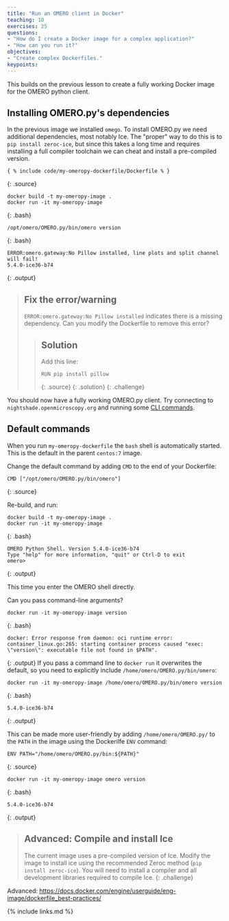 ```yaml
---
title: "Run an OMERO client in Docker"
teaching: 10
exercises: 25
questions:
- "How do I create a Docker image for a complex application?"
- "How can you run it?"
objectives:
- "Create complex Dockerfiles."
keypoints:
---
```


This builds on the previous lesson to create a fully working Docker image for the OMERO python client.

## Installing OMERO.py's dependencies
In the previous image we installed `omego`.
To install OMERO.py we need additional dependencies, most notably Ice.
The "proper" way to do this is to `pip install zeroc-ice`, but since this takes a long time and requires installing a full compiler toolchain we can cheat and install a pre-compiled version.
~~~
{ % include code/my-omeropy-dockerfile/Dockerfile % }
~~~
{: .source}

~~~
docker build -t my-omeropy-image .
docker run -it my-omeropy-image
~~~
{: .bash}
~~~
/opt/omero/OMERO.py/bin/omero version
~~~
{: .bash}
~~~
ERROR:omero.gateway:No Pillow installed, line plots and split channel will fail!
5.4.0-ice36-b74
~~~
{: .output}

> ## Fix the error/warning
>
> `ERROR:omero.gateway:No Pillow installed` indicates there is a missing dependency. Can you modify the Dockerfile to remove this error?
>
> > ## Solution
> >
> > Add this line:
> > ~~~
> > RUN pip install pillow
> > ~~~
> > {: .source}
> {: .solution}
{: .challenge}


You should now have a fully working OMERO.py client. Try connecting to `nightshade.openmicroscopy.org` and running some [CLI commands](https://docs.openmicroscopy.org/omero/5.4.0/sysadmins/cli/index.html).


## Default commands
When you run `my-omeropy-dockerfile` the `bash` shell is automatically started. This is the default in the parent `centos:7` image.

Change the default command by adding `CMD` to the end of your Dockerfile:
~~~
CMD ["/opt/omero/OMERO.py/bin/omero"]
~~~
{: .source}

Re-build, and run:
~~~
docker build -t my-omeropy-image .
docker run -it my-omeropy-image
~~~
{: .bash}
~~~
OMERO Python Shell. Version 5.4.0-ice36-b74
Type "help" for more information, "quit" or Ctrl-D to exit
omero>
~~~
{: .output}

This time you enter the OMERO shell directly.

Can you pass command-line arguments?
~~~
docker run -it my-omeropy-image version
~~~
{: .bash}
~~~
docker: Error response from daemon: oci runtime error: container_linux.go:265: starting container process caused "exec: \"version\": executable file not found in $PATH".
~~~
{: .output}
If you pass a command line to `docker run` it overwrites the default, so you need to explicitly include `/home/omero/OMERO.py/bin/omero`:
~~~
docker run -it my-omeropy-image /home/omero/OMERO.py/bin/omero version
~~~
{: .bash}
~~~
5.4.0-ice36-b74
~~~
{: .output}

This can be made more user-friendly by adding `/home/omero/OMERO.py/` to the `PATH` in the image using the Dockerilfe `ENV` command:
~~~
ENV PATH="/home/omero/OMERO.py/bin:${PATH}"
~~~
{: .source}
~~~
docker run -it my-omeropy-image omero version
~~~
{: .bash}
~~~
5.4.0-ice36-b74
~~~
{: .output}


> ## Advanced: Compile and install Ice
>
> The current image uses a pre-compiled version of Ice.
> Modify the image to install ice using the recommended Zeroc method (`pip install zeroc-ice`).
> You will need to install a compiler and all development libraries required to compile Ice.
{: .challenge}



Advanced: https://docs.docker.com/engine/userguide/eng-image/dockerfile_best-practices/

{% include links.md %}
